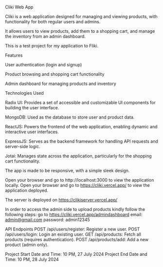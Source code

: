 Cliki Web App

Cliki is a web application designed for managing and viewing products, with functionality for both regular users and admins. 

It allows users to view products, add them to a shopping cart, and manage the inventory from an admin dashboard.

This is a test project for my application to Fliki.

Features

User authentication (login and signup)

Product browsing and shopping cart functionality

Admin dashboard for managing products and inventory

Technologies Used

Radix UI: Provides a set of accessible and customizable UI components for building the user interface.

MongoDB: Used as the database to store user and product data.

ReactJS: Powers the frontend of the web application, enabling dynamic and interactive user interfaces.

ExpressJS: Serves as the backend framework for handling API requests and server-side logic.

Jotai: Manages state across the application, particularly for the shopping cart functionality.

The app is made to be responsive, with a simple sleek design.

Open your browser and go to http://localhost:3000 to view the application locally.
Open your browser and go to https://cliki.vercel.app/ to view the application deployed.

The server is deployed on https://clikiserver.vercel.app/

In order to access the admin side to upload products kindly follow the following steps:
go to https://cliki.vercel.app/admindashboard
email: admin@gmail.com
password: admin12345

API Endpoints
POST /api/users/register: Register a new user.
POST /api/users/login: Login an existing user.
GET /api/products: Fetch all products (requires authentication).
POST /api/products/add: Add a new product (admin only).

Project Start Date and Time: 10 PM, 27 July 2024
Project End Date and Time: 10 PM, 28 July 2024